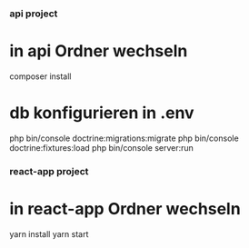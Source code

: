 ### api project
# in api Ordner wechseln
composer install
# db konfigurieren in .env 
php bin/console doctrine:migrations:migrate
php bin/console doctrine:fixtures:load
php bin/console server:run

### react-app project
# in react-app Ordner wechseln
yarn install
yarn start
